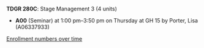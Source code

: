 **TDGR 280C**: Stage Management 3 (4 units)

- **A00** (Seminar) at 1:00 pm–3:50 pm on Thursday at GH 15 by Porter, Lisa (A06337933)

[Enrollment numbers over time](./TDGR280C.tsv)
